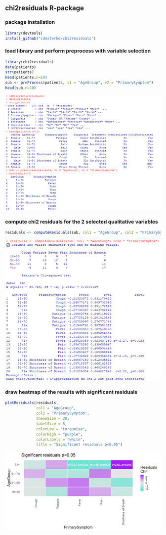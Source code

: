 ## chi2residuals R-package


### package installation
```r
library(devtools)
install_github("cdesterke/chi2residuals")
```

### load library and perform preprocess with variable selection
```r
library(chi2residuals)
data(patients)
str(patients)
head(patients,n=10)
sub <- preProcess(patients, v1 = "AgeGroup", v2 = "PrimarySymptom")
head(sub,n=10)
```

![res](https://github.com/cdesterke/chi2residuals/blob/main/screen.png)

### compute chi2 residuals for the 2 selected qualitative variables

```r
residuals <- computeResiduals(sub, col1 = "AgeGroup", col2 = "PrimarySymptom")
```
![res](https://github.com/cdesterke/chi2residuals/blob/main/residuals.png)

### draw heatmap of the results with significant residuals
```r
plotResiduals(residuals,
              col1 = "AgeGroup",
              col2 = "PrimarySymptom",
              themeSize = 20,
              labelSize = 5,
              colorLow = "turquoise",
              colorHigh = "purple",
              colorLabels = "white",
              title = "Significant residuals p<0.05")
```
![res](https://github.com/cdesterke/chi2residuals/blob/main/heatmap.png)
